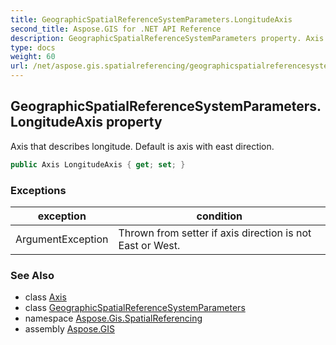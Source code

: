 ```yaml
---
title: GeographicSpatialReferenceSystemParameters.LongitudeAxis
second_title: Aspose.GIS for .NET API Reference
description: GeographicSpatialReferenceSystemParameters property. Axis that describes longitude. Default is axis with east direction
type: docs
weight: 60
url: /net/aspose.gis.spatialreferencing/geographicspatialreferencesystemparameters/longitudeaxis/
---
```

## GeographicSpatialReferenceSystemParameters.LongitudeAxis property

Axis that describes longitude. Default is axis with east direction.

```csharp
public Axis LongitudeAxis { get; set; }
```

### Exceptions

| exception | condition |
| --- | --- |
| ArgumentException | Thrown from setter if axis direction is not East or West. |

### See Also

* class [Axis](../../axis/)
* class [GeographicSpatialReferenceSystemParameters](../)
* namespace [Aspose.Gis.SpatialReferencing](../../geographicspatialreferencesystemparameters/)
* assembly [Aspose.GIS](../../../)


